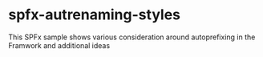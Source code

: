 # spfx-autrenaming-styles
This SPFx sample shows various consideration around autoprefixing in the Framwork and additional ideas
